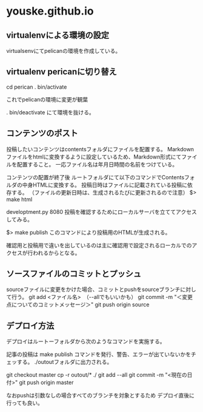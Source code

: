 # youske.github.io


## virtualenvによる環境の設定
virtualsenvにてpelicanの環境を作成している。


## virtualenv pericanに切り替え
cd perican
. bin/activate

これでpelicanの環境に変更が観葉

. bin/deactivate
にて環境を抜ける。

## コンテンツのポスト
投稿したいコンテンツはcontentsフォルダにファイルを配置する。
Markdownファイルをhtmlに変換するように設定しているため、Markdown形式にてファイルを配置すること。
一応ファイル名は年月日時間の名前をつけている。

コンテンツの配置が終了後
ルートフォルダにて以下のコマンドでContentsフォルダの中身HTMLに変換する。
投稿日時はファイルに記載されている投稿に依存する。
（ファイルの更新日時は、生成されるたびに更新されるので注意）
$> make html

developtment.py 8080
投稿を確認するためにローカルサーバを立ててアクセスしてみる。

$> make publish
このコマンドにより投稿用のHTMLが生成される。

確認用と投稿用で違いを出しているのは主に確認用で設定されるローカルでのアクセスが行われるからとなる。


## ソースファイルのコミットとプッシュ
sourceファイルに変更をかけた場合、コミットとpushをsourceブランチに対して行う。
git add <ファイル名>　（--allでもいいかも）
git commit -m "＜変更点についてのコミットメッセージ＞"
git push origin source





## デプロイ方法
デプロイはルートーフォルダから次のようなコマンドを実施する。

記事の投稿は
make publish
コマンドを発行、警告、エラーが出ていないかをチェッする。
./outoutフォルダに出力される。


git checkout master
cp -r outout/* ./
git add --all
git commit -m "<現在の日付>"
git push origin master


なおpushは引数なしの場合すべてのブランチを対象とするため
デプロイ直後に行っても良い。










